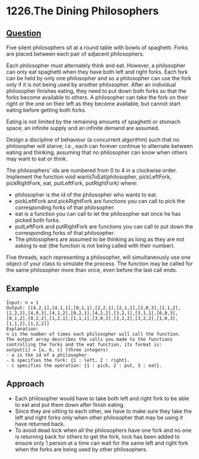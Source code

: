 # 1226.The Dining Philosophers

## [Question](https://leetcode.com/problems/the-dining-philosophers/)
Five silent philosophers sit at a round table with bowls of spaghetti. Forks are placed between each pair of adjacent philosophers.

Each philosopher must alternately think and eat. However, a philosopher can only eat spaghetti when they have both left and right forks. Each fork can be held by only one philosopher and so a philosopher can use the fork only if it is not being used by another philosopher. After an individual philosopher finishes eating, they need to put down both forks so that the forks become available to others. A philosopher can take the fork on their right or the one on their left as they become available, but cannot start eating before getting both forks.

Eating is not limited by the remaining amounts of spaghetti or stomach space; an infinite supply and an infinite demand are assumed.

Design a discipline of behaviour (a concurrent algorithm) such that no philosopher will starve; i.e., each can forever continue to alternate between eating and thinking, assuming that no philosopher can know when others may want to eat or think.

The philosophers' ids are numbered from 0 to 4 in a clockwise order. Implement the function void wantsToEat(philosopher, pickLeftFork, pickRightFork, eat, putLeftFork, putRightFork) where:

- philosopher is the id of the philosopher who wants to eat.
- pickLeftFork and pickRightFork are functions you can call to pick the corresponding forks of that philosopher.
- eat is a function you can call to let the philosopher eat once he has picked both forks.
- putLeftFork and putRightFork are functions you can call to put down the corresponding forks of that philosopher.
- The philosophers are assumed to be thinking as long as they are not asking to eat (the function is not being called with their number).
  
Five threads, each representing a philosopher, will simultaneously use one object of your class to simulate the process. The function may be called for the same philosopher more than once, even before the last call ends.

## Example
```
Input: n = 1
Output: [[4,2,1],[4,1,1],[0,1,1],[2,2,1],[2,1,1],[2,0,3],[2,1,2],[2,2,2],[4,0,3],[4,1,2],[0,2,1],[4,2,2],[3,2,1],[3,1,1],[0,0,3],[0,1,2],[0,2,2],[1,2,1],[1,1,1],[3,0,3],[3,1,2],[3,2,2],[1,0,3],[1,1,2],[1,2,2]]
Explanation:
n is the number of times each philosopher will call the function.
The output array describes the calls you made to the functions controlling the forks and the eat function, its format is:
output[i] = [a, b, c] (three integers)
- a is the id of a philosopher.
- b specifies the fork: {1 : left, 2 : right}.
- c specifies the operation: {1 : pick, 2 : put, 3 : eat}.
```

## Approach
- Each philosopher would have to take both left and right fork to be able to eat and put them down after finish eating.
- Since they are sitting to each other, we have to make sure they take the left and right forks only when other philosopher that may be using it have returned back.
- To avoid dead lock when all the philosophers have one fork and no one is returning back for others to get the fork, lock has been added to ensure only 1 person at a time can wait for the same left and right fork when the forks are being used by other philosophers.
